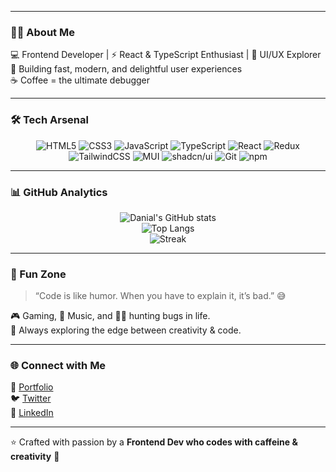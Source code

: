 
---

### 🧑‍💻 About Me  
💻 Frontend Developer | ⚡ React & TypeScript Enthusiast | 🎨 UI/UX Explorer  
🚀 Building fast, modern, and delightful user experiences  
☕ Coffee = the ultimate debugger  

---

### 🛠️ Tech Arsenal  
<div align="center">

![HTML5](https://img.shields.io/badge/-HTML5-E34F26?logo=html5&logoColor=white&style=for-the-badge)
![CSS3](https://img.shields.io/badge/-CSS3-1572B6?logo=css3&logoColor=white&style=for-the-badge)
![JavaScript](https://img.shields.io/badge/-JavaScript-F7DF1E?logo=javascript&logoColor=black&style=for-the-badge)
![TypeScript](https://img.shields.io/badge/-TypeScript-3178C6?logo=typescript&logoColor=white&style=for-the-badge)
![React](https://img.shields.io/badge/-React-61DAFB?logo=react&logoColor=black&style=for-the-badge)
![Redux](https://img.shields.io/badge/-Redux-764ABC?logo=redux&logoColor=white&style=for-the-badge)
![TailwindCSS](https://img.shields.io/badge/-TailwindCSS-38B2AC?logo=tailwind-css&logoColor=white&style=for-the-badge)
![MUI](https://img.shields.io/badge/-MUI-007FFF?logo=mui&logoColor=white&style=for-the-badge)
![shadcn/ui](https://img.shields.io/badge/-shadcn/ui-black?style=for-the-badge)
![Git](https://img.shields.io/badge/-Git-F05032?logo=git&logoColor=white&style=for-the-badge)
![npm](https://img.shields.io/badge/-npm-CB3837?logo=npm&logoColor=white&style=for-the-badge)

</div>

---

### 📊 GitHub Analytics  
<div align="center">

![Danial's GitHub stats](https://github-readme-stats.vercel.app/api?username=danialrahimian&show_icons=true&theme=tokyonight)  
![Top Langs](https://github-readme-stats.vercel.app/api/top-langs/?username=danialrahimian&layout=compact&theme=tokyonight)  
![Streak](https://github-readme-streak-stats.herokuapp.com/?user=danialrahimian&theme=radical)

</div>

---

### 🎉 Fun Zone
> “Code is like humor. When you have to explain it, it’s bad.” 😅  

🎮 Gaming, 🎵 Music, and 🕵️‍♂️ hunting bugs in life.  
🌌 Always exploring the edge between creativity & code.  

---

### 🌐 Connect with Me  
🔗 [Portfolio](https://yourwebsite.com)  
🐦 [Twitter](https://twitter.com/yourhandle)  
💼 [LinkedIn](https://linkedin.com/in/yourhandle)  

---

⭐️ Crafted with passion by a **Frontend Dev who codes with caffeine & creativity** 🚀
